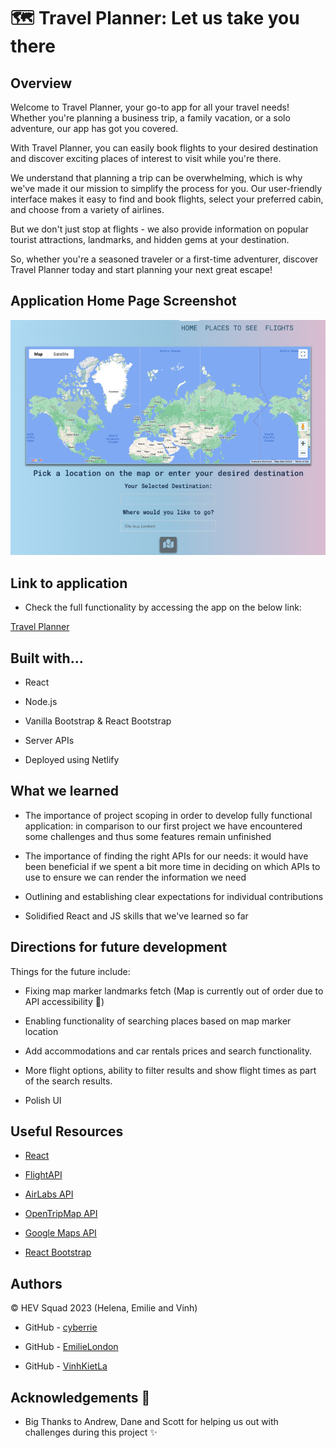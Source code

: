 # 🗺️ Travel Planner: Let us take you there

## Overview

Welcome to Travel Planner, your go-to app for all your travel needs!
Whether you're planning a business trip, a family vacation, or a solo adventure, our app has got you covered.

With Travel Planner, you can easily book flights to your desired destination and discover exciting places of interest to visit while you're there.

We understand that planning a trip can be overwhelming, which is why we've made it our mission to simplify the process for you.
Our user-friendly interface makes it easy to find and book flights, select your preferred cabin, and choose from a variety of airlines.

But we don't just stop at flights - we also provide information on popular tourist attractions, landmarks, and hidden gems at your destination.

So, whether you're a seasoned traveler or a first-time adventurer, discover Travel Planner today and start planning your next great escape!

## Application Home Page Screenshot

![Screenshot of Application](src/components/assets/travel-planner1.png)

## Link to application

- Check the full functionality by accessing the app on the below link:

[Travel Planner](https://travelhev.netlify.app)

## Built with...

- React

- Node.js

- Vanilla Bootstrap & React Bootstrap

- Server APIs

- Deployed using Netlify

## What we learned

- The importance of project scoping in order to develop fully functional application: in comparison to our first project we have encountered some challenges and thus some features remain unfinished

- The importance of finding the right APIs for our needs: it would have been beneficial if we spent a bit more time in deciding on which APIs to use to ensure we can render the information we need

- Outlining and establishing clear expectations for individual contributions

- Solidified React and JS skills that we've learned so far

## Directions for future development

Things for the future include:

- Fixing map marker landmarks fetch (Map is currently out of order due to API accessibility 🤑)

- Enabling functionality of searching places based on map marker location

- Add accommodations and car rentals prices and search functionality.

- More flight options, ability to filter results and show flight times as part of the search results.

- Polish UI

## Useful Resources

- [React](https://react.dev/)

- [FlightAPI](https://www.flightapi.io/)

- [AirLabs API](https://airlabs.co/)

- [OpenTripMap API](https://opentripmap.io/product)

- [Google Maps API](https://developers.google.com/maps/documentation/javascript/libraries-open-source)

- [React Bootstrap](https://react-bootstrap.github.io/)

## Authors

©️ HEV Squad 2023 (Helena, Emilie and Vinh)

- GitHub - [cyberrie](https://github.com/cyberrie)

- GitHub - [EmilieLondon](https://github.com/EmilieLondon)

- GitHub - [VinhKietLa](https://github.com/VinhKietLa)

## Acknowledgements 🌟

- Big Thanks to Andrew, Dane and Scott for helping us out with challenges during this project ✨
